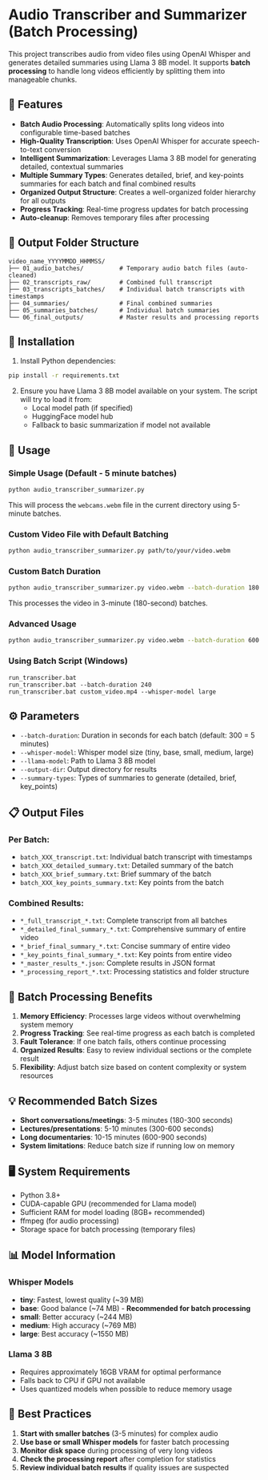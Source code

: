 # Audio Transcriber and Summarizer (Batch Processing)

This project transcribes audio from video files using OpenAI Whisper and generates detailed summaries using Llama 3 8B model. It supports **batch processing** to handle long videos efficiently by splitting them into manageable chunks.

## 🌟 Features

- **Batch Audio Processing**: Automatically splits long videos into configurable time-based batches
- **High-Quality Transcription**: Uses OpenAI Whisper for accurate speech-to-text conversion
- **Intelligent Summarization**: Leverages Llama 3 8B model for generating detailed, contextual summaries
- **Multiple Summary Types**: Generates detailed, brief, and key-points summaries for each batch and final combined results
- **Organized Output Structure**: Creates a well-organized folder hierarchy for all outputs
- **Progress Tracking**: Real-time progress updates for batch processing
- **Auto-cleanup**: Removes temporary files after processing

## 📁 Output Folder Structure

```
video_name_YYYYMMDD_HHMMSS/
├── 01_audio_batches/          # Temporary audio batch files (auto-cleaned)
├── 02_transcripts_raw/        # Combined full transcript
├── 03_transcripts_batches/    # Individual batch transcripts with timestamps
├── 04_summaries/              # Final combined summaries
├── 05_summaries_batches/      # Individual batch summaries
└── 06_final_outputs/          # Master results and processing reports
```

## 🚀 Installation

1. Install Python dependencies:
```bash
pip install -r requirements.txt
```

2. Ensure you have Llama 3 8B model available on your system. The script will try to load it from:
   - Local model path (if specified)
   - HuggingFace model hub
   - Fallback to basic summarization if model not available

## 📖 Usage

### Simple Usage (Default - 5 minute batches)
```bash
python audio_transcriber_summarizer.py
```
This will process the `webcams.webm` file in the current directory using 5-minute batches.

### Custom Video File with Default Batching
```bash
python audio_transcriber_summarizer.py path/to/your/video.webm
```

### Custom Batch Duration
```bash
python audio_transcriber_summarizer.py video.webm --batch-duration 180
```
This processes the video in 3-minute (180-second) batches.

### Advanced Usage
```bash
python audio_transcriber_summarizer.py video.webm --batch-duration 600 --whisper-model medium --summary-types detailed brief
```

### Using Batch Script (Windows)
```batch
run_transcriber.bat
run_transcriber.bat --batch-duration 240
run_transcriber.bat custom_video.mp4 --whisper-model large
```

## ⚙️ Parameters

- `--batch-duration`: Duration in seconds for each batch (default: 300 = 5 minutes)
- `--whisper-model`: Whisper model size (tiny, base, small, medium, large)
- `--llama-model`: Path to Llama 3 8B model
- `--output-dir`: Output directory for results
- `--summary-types`: Types of summaries to generate (detailed, brief, key_points)

## 📋 Output Files

### Per Batch:
- `batch_XXX_transcript.txt`: Individual batch transcript with timestamps
- `batch_XXX_detailed_summary.txt`: Detailed summary of the batch
- `batch_XXX_brief_summary.txt`: Brief summary of the batch
- `batch_XXX_key_points_summary.txt`: Key points from the batch

### Combined Results:
- `*_full_transcript_*.txt`: Complete transcript from all batches
- `*_detailed_final_summary_*.txt`: Comprehensive summary of entire video
- `*_brief_final_summary_*.txt`: Concise summary of entire video
- `*_key_points_final_summary_*.txt`: Key points from entire video
- `*_master_results_*.json`: Complete results in JSON format
- `*_processing_report_*.txt`: Processing statistics and folder structure

## 🔧 Batch Processing Benefits

1. **Memory Efficiency**: Processes large videos without overwhelming system memory
2. **Progress Tracking**: See real-time progress as each batch is completed
3. **Fault Tolerance**: If one batch fails, others continue processing
4. **Organized Results**: Easy to review individual sections or the complete result
5. **Flexibility**: Adjust batch size based on content complexity or system resources

## 💡 Recommended Batch Sizes

- **Short conversations/meetings**: 3-5 minutes (180-300 seconds)
- **Lectures/presentations**: 5-10 minutes (300-600 seconds)
- **Long documentaries**: 10-15 minutes (600-900 seconds)
- **System limitations**: Reduce batch size if running low on memory

## 🖥️ System Requirements

- Python 3.8+
- CUDA-capable GPU (recommended for Llama model)
- Sufficient RAM for model loading (8GB+ recommended)
- ffmpeg (for audio processing)
- Storage space for batch processing (temporary files)

## 📊 Model Information

### Whisper Models
- **tiny**: Fastest, lowest quality (~39 MB)
- **base**: Good balance (~74 MB) - **Recommended for batch processing**
- **small**: Better accuracy (~244 MB)
- **medium**: High accuracy (~769 MB)
- **large**: Best accuracy (~1550 MB)

### Llama 3 8B
- Requires approximately 16GB VRAM for optimal performance
- Falls back to CPU if GPU not available
- Uses quantized models when possible to reduce memory usage

## 🎯 Best Practices

1. **Start with smaller batches** (3-5 minutes) for complex audio
2. **Use base or small Whisper models** for faster batch processing
3. **Monitor disk space** during processing of very long videos
4. **Check the processing report** after completion for statistics
5. **Review individual batch results** if quality issues are suspected
